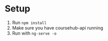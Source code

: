 # Setup

1. Run `npm install` 
1. Make sure you have coursehub-api running
1. Run with `ng-serve -o`
